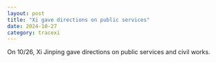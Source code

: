 ```yaml
---
layout: post
title: "Xi gave directions on public services"
date: 2024-10-27
category: tracexi
---
```


On 10/26, Xi Jinping gave directions on public services and civil works.
